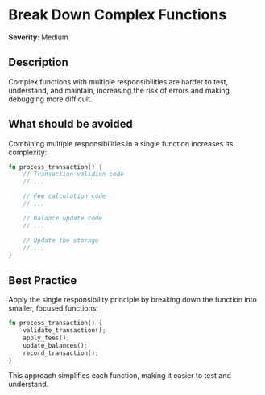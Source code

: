 # Break Down Complex Functions

**Severity**: Medium

## Description

Complex functions with multiple responsibilities are harder to test, understand, and maintain, increasing the risk of
errors and making debugging more difficult.

## What should be avoided

Combining multiple responsibilities in a single function increases its complexity:

```rust
fn process_transaction() {
    // Transaction validion code
    // ...

    // Fee calculation code
    // ...

    // Balance update code
    // ...

    // Update the storage
    // ...
}
```

## Best Practice

Apply the single responsibility principle by breaking down the function into smaller, focused functions:

```rust
fn process_transaction() {
    validate_transaction();
    apply_fees();
    update_balances();
    record_transaction();
}
```

This approach simplifies each function, making it easier to test and understand.
